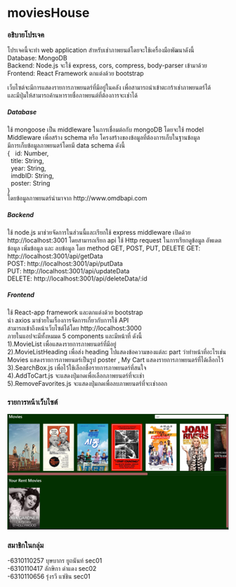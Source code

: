 # moviesHouse
<h3>อธิบายโปรเจค</h3>
<p> โปรเจคนี้จะทำ web application สำหรับเช่าภาพยนต์โดยจะใช้เครื่องมือพัฒนาดังนี้</br>
  Database: MongoDB</br>
  Backend: Node.js จะใช้ express, cors, compress, body-parser เข้ามาด้วย</br>
  Frontend: React Framework ตกแต่งด้วย bootstrap</br>
  
</p>
<p>เว็บไซต์จะมีการแสดงรายการภาพยนตร์ที่มีอยู่ในคลัง เพื่อสามารถนำเข้าตะกร้าเช่าภาพยนตร์ได้</br>
   และมีปุ่มให้สามารถค้านหารายชื่อภาพยนต์ที่ต้องการจะเช่าได้
</p>

<p><h5>Database</h5>
    ใช้ mongoose เป็น middleware ในการเชื่อมต่อกับ mongoDB โดยจะใช้ model Middleware เพื่อสร้าง schema หรือ โครงสร้างของข้อมูลที่ต้องการเก็บในฐานข้อมูล</br>
    มีการเก็บข้อมูลภาพยนตร์โดยมี data schema ดังนี้</br>
    { &nbsp&nbspid: Number,</br>
      &nbsp&nbsptitle: String,</br>
      &nbsp&nbspyear: String,</br>
      &nbsp&nbspimdbID: String,</br>
      &nbsp&nbspposter: String</br>
     } </br>
     โดยข้อมูลภาพยนตร์นำมาจาก  http://www.omdbapi.com
</p>
<p><h5>Backend</h5>
    ใช้ node.js มาช่วยจัดการในส่วนนี้และเรียกใช้ express middleware 
    เปิดด้วย http://localhost:3001
    โดยสามารถเรียก api ใช้ Http request ในการเรียกดูข้อมูล อัพเดตข้อมูล เพิ่มข้อมูล และ ลบข้อมูล 
    โดย method GET, POST, PUT, DELETE
    GET: http://localhost:3001/api/getData</br>
    POST: http://localhost:3001/api/putData</br>
    PUT: http://localhost:3001/api/updateData</br>
    DELETE: http://localhost:3001/api/deleteData/:id</br>
    
</p>
<p><h5>Frontend</h5>
    ใช้ React-app framework และตกแต่งด้วย bootstrap </br>
    นำ axios มาช่วยในเรื่องการจัดการเกี่ยวกับการใช้ API</br>
    สามารถเข้าถึงหน้าเว็บไซต์ได้โดย http://localhost:3000</br>
    ภายในแอปจะมีทั้งหมมด 5 components และมีหน้าที่ ดังนี้</br>
    1).MovieList เพื่อแสดงรายการภาพยนตร์ที่มีอยู่</br>
    2).MovieListHeading เพื่อส่ง heading ไปแสดงข้อความของแต่ละ part ว่าทำหน้าที่อะไรเช่น Movies แสดงรายการภาพยนตร์เป็นรูป poster , My Cart แสดงรายการภาพยนตร์ที่ได้เลือกไว้</br>
    3).SearchBox.js เพื่อไว้ใช้เลือกชื่อรายการภาพยนตร์ที่สนใจ</br>
    4).AddToCart.js จะแสดงปุ่มกดเพื่อเลือกภาพยนตร์ที่จะเช่า</br>
    5).RemoveFavorites.js จะแสดงปุ่มกดเพื่อลบภาพยนตร์ที่จะเช่าออก</br>
    
</p>
<h3>รายการหน้าเว็บไซต์</h3>
<img src="/frontend/assets/movies1.png" alt="Alt text" title="">

  
<h3>สมาชิกในกลุ่ม</h3>
-6310110257 บุษบากร ยูถนันท์ sec01</br>
-6310110417 ลักษิกา ดำแดง sec02</br>
-6310110656 รุ่งรวี แซ่ชิน sec01</br>